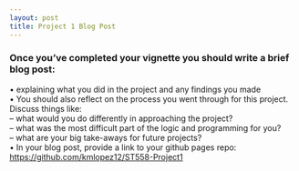 ```yaml
---
layout: post
title: Project 1 Blog Post
---
```


### Once you’ve completed your vignette you should write a brief blog post:  
• explaining what you did in the project and any findings you made  
• You should also reflect on the process you went through for this project. Discuss things like:  
  – what would you do differently in approaching the project?  
  – what was the most difficult part of the logic and programming for you?  
  – what are your big take-aways for future projects?  
• In your blog post, provide a link to your github pages repo: https://github.com/kmlopez12/ST558-Project1
